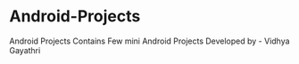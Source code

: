 # Android-Projects
Android Projects
Contains Few mini Android Projects 
Developed by - Vidhya Gayathri 
